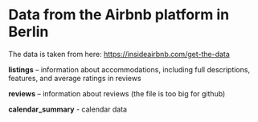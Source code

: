# Data from the Airbnb platform in Berlin

The data is taken from here: https://insideairbnb.com/get-the-data

**listings** – information about accommodations, including full descriptions, features, and average ratings in reviews

**reviews** – information about reviews (the file is too big for github)

**calendar_summary** - calendar data
